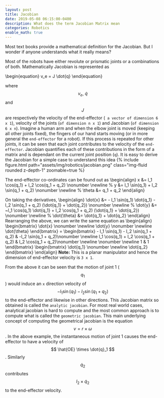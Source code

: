 ```yaml
---
layout: post
title: Jacobian
date: 2019-05-08 06:15:00-0400
description: What does the term Jacobian Matrix mean
categories: Robotics
enable_math: true
---
```


<!-- /*<div style="text-align: justify"> */ -->
Most text books provide a mathematical definition for the Jacobian. But I wonder if anyone understands what it really means? <br/>

Most of the robots have either revolute or prismatic joints or a combinations of both. Mathematically Jacobian is represented as 
<!-- </div> -->
\begin{equation}
   v_e = J \dot{q}
\end{equation}

where $$v_e, ~\dot{q}$$ and $$J$$  are respectively the velocity of the end-effector (` a vector of dimension 6 x 1`), velocity of the joints (`of dimension n x 1`) and Jacobian (`of dimension 6 x n`). Imagine a human arm and when the elbow joint is moved (keeping all other joints fixed), the fingers of our hand starts moving (or in more general the `end-effector` for a robot). If this process is repeated for other joints, it can be seen that each joint contributes to the velocity of the `end-effector`. Jacobian quantifies each of these contributions in the form of a matrix and is dependant on the current joint position (`q`). It is easy to derive the Jacobian for a simple case to understand this idea
{% include figure.html path="assets/img/robotics/jacobian.png" class="img-fluid rounded z-depth-1" zoomable=true %}

The end-effector co-ordinates can be found out as
\begin{align}
   x &= l_1 \cos(q_1) + l_2 \cos(q_1 + q_2) \nonumber \newline
   %
   y &= l_1 \sin(q_1) + l_2 \sin(q_1 + q_2) \nonumber \newline
   %
   \theta &= q_1 + q_2
\end{align}

On taking the derivatives, 
\begin{align}
   \dot{x} &= - l_1 \sin(q_1) \dot{q_1} - l_2 \sin(q_1 + q_2) (\dot{q_1} + \dot{q_2}) \nonumber \newline
   %
   \dot{y} &= ~l_1 \cos(q_1) \dot{q_1} + l_2 \cos(q_1 + q_2) (\dot{q_1} + \dot{q_2}) \nonumber \newline
   %
   \dot{\theta} &= \dot{q_1} + \dot{q_2}
\end{align}
Rearranging the above, we can write the same equation as
\begin{align}
   \begin{bmatrix}
      \dot{x} \nonumber \newline
      \dot{y} \nonumber \newline
      \dot{\theta}
   \end{bmatrix} =     \begin{bmatrix}
      - l_1 \sin(q_1) - l_2 \sin(q_1 + q_2) & -l_2 \sin(q_1 + q_2)\nonumber \newline
       l_1 \cos(q_1) + l_2 \cos(q_1 + q_2) & l_2 \cos(q_1 + q_2)\nonumber \newline \nonumber \newline
       1 & 1
   \end{bmatrix}
    \begin{bmatrix}
                              \dot{q_1} \nonumber \newline
                              \dot{q_2}
                           \end{bmatrix}
\end{align}
**Note:** This is a planar manipulator and hence the dimension of end-effector velocity is `3 x 1`. <br/>

From the above it can be seen that the motion of joint 1 ($$q_1$$) would induce an `x` direction velocity of $$ - l_1 \sin(q_1) - l_2 \sin(q_1 + q_2) $$ to the end-effector and likewise in other directions. This Jacobian matrix so obtained is called the `analytic jacobian`. For most real world cases, analytical jacobian is hard to compute and the most common approach is to compute what is called the `geometric jacobian`. This main underlying concept of computing the geometrical jacobian is the equation $$ v = r \times \omega $$. In the above example, the instantaneous motion of joint 1 causes the end-effector to have a velocity of $$ \hat{OE} \times \dot{q}_1 $$. Similarly $$ \dot{q}_2 $$ contributes $$ l_2 \times \dot{q}_2 $$ to the end-effector velocity.
